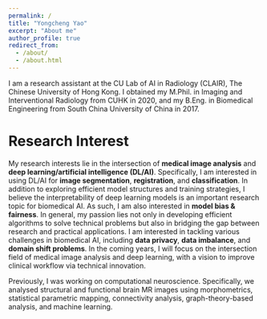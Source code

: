 ```yaml
---
permalink: /
title: "Yongcheng Yao"
excerpt: "About me"
author_profile: true
redirect_from: 
  - /about/
  - /about.html
---
```



I am a research assistant at the CU Lab of AI in Radiology (CLAIR), The Chinese University of Hong Kong. I obtained my M.Phil. in Imaging and Interventional Radiology from CUHK in 2020, and my B.Eng. in Biomedical Engineering from South China University of China in 2017. 


Research Interest
======
My research interests lie in the intersection of **medical image analysis** and **deep learning/artificial intelligence (DL/AI)**. Specifically, I am interested in using DL/AI for **image segmentation**, **registration**, and **classification**. In addition to exploring efficient model structures and training strategies, I believe the interpretability of deep learning models is an important research topic for biomedical AI. As such, I am also interested in **model bias \& fairness**. In general, my passion lies not only in developing efficient algorithms to solve technical problems but also in bridging the gap between research and practical applications. I am interested in tackling various challenges in biomedical AI, including **data privacy**, **data imbalance**, and **domain shift problems**. In the coming years, I will focus on the intersection field of medical image analysis and deep learning, with a vision to improve clinical workflow via technical innovation.

Previously, I was working on computational neuroscience. Specifically, we analysed structural and functional brain MR images using morphometrics, statistical parametric mapping, connectivity analysis, graph-theory-based analysis, and machine learning.




